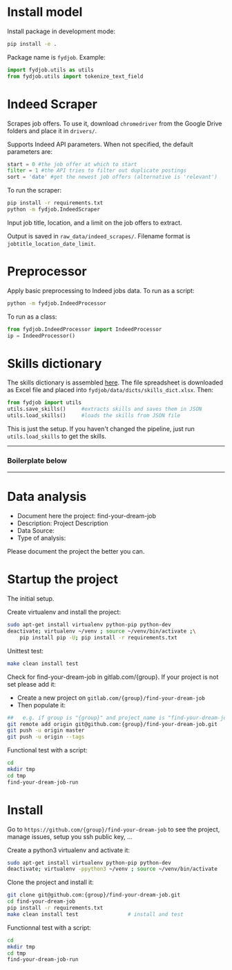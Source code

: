 # Install model

Install package in development mode: 

```bash
pip install -e .
```

Package name is `fydjob`. Example:

```python
import fydjob.utils as utils 
from fydjob.utils import tokenize_text_field
```

# Indeed Scraper

Scrapes job offers. To use it, download `chromedriver` from the Google Drive folders and place it in `drivers/`. 

Supports Indeed API parameters. When not specified, the default parameters are:

```python
start = 0 #the job offer at which to start
filter = 1 #the API tries to filter out duplicate postings
sort = 'date' #get the newest job offers (alternative is 'relevant')
```

To run the scraper:

```bash
pip install -r requirements.txt
python -m fydjob.IndeedScraper
```

Input job title, location, and a limit on the job offers to extract. 

Output is saved in `raw_data/indeed_scrapes/`. Filename format is `jobtitle_location_date_limit`. 

# Preprocessor

Apply basic preprocessing to Indeed jobs data. To run as a script:

```bash
python -m fydjob.IndeedProcessor 
```

To run as a class: 

``` python
from fydjob.IndeedProcessor import IndeedProcessor
ip = IndeedProcessor()
```

# Skills dictionary

The skills dictionary is assembled [here](https://docs.google.com/spreadsheets/d/1McSTyy1-kRt-B_Vs8Z-S7OEDVPgWSPwWpCHGnY8AKP0/edit?usp=sharing). The file spreadsheet is downloaded as Excel file and placed into `fydjob/data/dicts/skills_dict.xlsx`. Then:

```python
from fydjob import utils
utils.save_skills()     #extracts skills and saves them in JSON
utils.load_skills()     #loads the skills from JSON file
```

This is just the setup. If you haven't changed the pipeline, just run `utils.load_skills` to get the skills.



---

### Boilerplate below

---



# Data analysis

- Document here the project: find-your-dream-job
- Description: Project Description
- Data Source:
- Type of analysis:

Please document the project the better you can.

# Startup the project

The initial setup.

Create virtualenv and install the project:
```bash
sudo apt-get install virtualenv python-pip python-dev
deactivate; virtualenv ~/venv ; source ~/venv/bin/activate ;\
    pip install pip -U; pip install -r requirements.txt
```

Unittest test:
```bash
make clean install test
```

Check for find-your-dream-job in gitlab.com/{group}.
If your project is not set please add it:

- Create a new project on `gitlab.com/{group}/find-your-dream-job`
- Then populate it:

```bash
##   e.g. if group is "{group}" and project_name is "find-your-dream-job"
git remote add origin git@github.com:{group}/find-your-dream-job.git
git push -u origin master
git push -u origin --tags
```

Functional test with a script:

```bash
cd
mkdir tmp
cd tmp
find-your-dream-job-run
```

# Install

Go to `https://github.com/{group}/find-your-dream-job` to see the project, manage issues,
setup you ssh public key, ...

Create a python3 virtualenv and activate it:

```bash
sudo apt-get install virtualenv python-pip python-dev
deactivate; virtualenv -ppython3 ~/venv ; source ~/venv/bin/activate
```

Clone the project and install it:

```bash
git clone git@github.com:{group}/find-your-dream-job.git
cd find-your-dream-job
pip install -r requirements.txt
make clean install test                # install and test
```
Functionnal test with a script:

```bash
cd
mkdir tmp
cd tmp
find-your-dream-job-run
```
